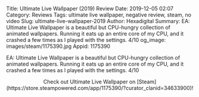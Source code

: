 Title: Ultimate Live Wallpaper (2019) Review
Date: 2019-12-05 02:07
Category: Reviews
Tags: ultimate live wallpaper, negative review, steam, no video
Slug: ultimate-live-wallpaper-2019
Author: Hexadigital
Summary: EA: Ultimate Live Wallpaper is a beautiful but CPU-hungry collection of animated wallpapers. Running it eats up an entire core of my CPU, and it crashed a few times as I played with the settings. 4/10
og_image: images/steam/1175390.jpg
Appid: 1175390

EA: Ultimate Live Wallpaper is a beautiful but CPU-hungry collection of animated wallpapers. Running it eats up an entire core of my CPU, and it crashed a few times as I played with the settings. 4/10

<center>Check out Ultimate Live Wallpaper on [Steam](https://store.steampowered.com/app/1175390/?curator_clanid=34633900)!</center>